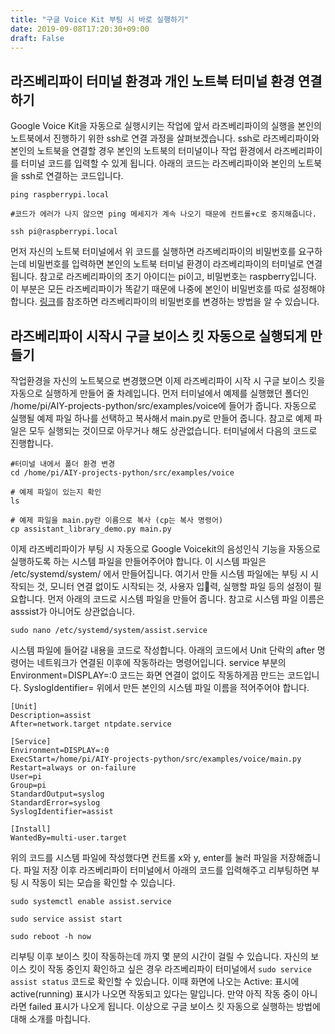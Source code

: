 ```yaml
---
title: "구글 Voice Kit 부팅 시 바로 실행하기"
date: 2019-09-08T17:20:30+09:00
draft: False
---
```


## 라즈베리파이 터미널 환경과 개인 노트북 터미널 환경 연결하기 

Google Voice Kit을 자동으로 실행시키는 작업에 앞서 라즈베리파이의 실행을 본인의 노트북에서 진행하기 위한 ssh로 연결 과정을 살펴보겠습니다. ssh로 라즈베리파이와 본인의 노트북을 연결할 경우 본인의 노트북의 터미널이나 작업 환경에서 라즈베리파이를 터미널 코드를 입력할 수 있게 됩니다. 아래의 코드는 라즈베리파이와 본인의 노트북을 ssh로 연결하는 코드입니다.

```
ping raspberrypi.local

#코드가 에러가 나지 않으면 ping 메세지가 계속 나오기 때문에 컨트롤+c로 중지해줍니다.

ssh pi@raspberrypi.local
```

먼저 자신의 노트북 터미널에서 위 코드를 실행하면 라즈베리파이의 비밀번호를 요구하는데 비밀번호를 입력하면 본인의 노트북 터미널 환경이 라즈베리파이의 터미널로 연결됩니다. 참고로 라즈베리파이의 초기 아이디는 pi이고, 비밀번호는 raspberry입니다. 이 부분은 모든 라즈베리파이가 똑같기 때문에 나중에 본인이 비밀번호를 따로 설정해야 합니다. [링크](https://withcoding.com/49)를 참조하면 라즈베리파이의 비밀번호를 변경하는 방법을 알 수 있습니다.  

## 라즈베리파이 시작시 구글 보이스 킷 자동으로 실행되게 만들기

작업환경을 자신의 노트북으로 변경했으면 이제 라즈베리파이 시작 시 구글 보이스 킷을 자동으로 실행하게 만들어 줄 차례입니다. 먼저 터미널에서 예제를 실행했던 폴더인 /home/pi/AIY-projects-python/src/examples/voice에 들어가 줍니다. 자동으로 실행될 예제 파일 하나를 선택하고 복사해서 main.py로 만들어 줍니다. 참고로 예제 파일은 모두 실행되는 것이므로 아무거나 해도 상관없습니다. 터미널에서 다음의 코드로 진행합니다.

```
#터미널 내에서 폴더 환경 변경
cd /home/pi/AIY-projects-python/src/examples/voice

# 예제 파일이 있는지 확인
ls

# 예제 파일을 main.py란 이름으로 복사 (cp는 복사 명령어)
cp assistant_library_demo.py main.py
```

이제 라즈베리파이가 부팅 시 자동으로 Google Voicekit의 음성인식 기능을 자동으로 실행하도록 하는 시스템 파일을 만들어주어야 합니다. 이 시스템 파일은 /etc/systemd/system/ 에서 만들어집니다. 여기서 만들 시스템 파일에는 부팅 시 시작되는 것, 모니터 연결 없이도 시작되는 것, 사용자 입력, 실행할 파일 등의 설정이 필요합니다. 먼저 아래의 코드로 시스템 파일을 만들어 줍니다. 참고로 시스템 파일 이름은 asssist가 아니어도 상관없습니다.

```
sudo nano /etc/systemd/system/assist.service
```

시스템 파일에 들어갈 내용을 코드로 작성합니다. 아래의 코드에서 Unit 단락의 after 명령어는 네트워크가 연결된 이후에 작동하라는 명령어입니다. service 부분의 Environment=DISPLAY=:0 코드는 화면 연결이 없이도 작동하게끔 만드는 코드입니다. SyslogIdentifier= 위에서 만든 본인의 시스템 파일 이름을 적어주어야 합니다.

```
[Unit]
Description=assist
After=network.target ntpdate.service

[Service]
Environment=DISPLAY=:0
ExecStart=/home/pi/AIY-projects-python/src/examples/voice/main.py
Restart=always or on-failure
User=pi
Group=pi
StandardOutput=syslog
StandardError=syslog
SyslogIdentifier=assist

[Install]
WantedBy=multi-user.target

```

위의 코드를 시스템 파일에 작성했다면 컨트롤 x와 y, enter를 눌러 파일을 저장해줍니다. 파일 저장 이후 라즈베리파이 터미널에서 아래의 코드를 입력해주고 리부팅하면 부팅 시 작동이 되는 모습을 확인할 수 있습니다.

```
sudo systemctl enable assist.service

sudo service assist start

sudo reboot -h now
```

리부팅 이후 보이스 킷이 작동하는데 까지 몇 분의 시간이 걸릴 수 있습니다. 자신의 보이스 킷이 작동 중인지 확인하고 싶은 경우 라즈베리파이 터미널에서 `sudo service assist status` 코드로 확인할 수 있습니다. 이때 화면에 나오는 Active: 표시에 active(running) 표시가 나오면 작동되고 있다는 말입니다. 만약 아직 작동 중이 아니라면 failed 표시가 나오게 됩니다. 이상으로 구글 보이스 킷 자동으로 실행하는 방법에 대해 소개를 마칩니다.   
